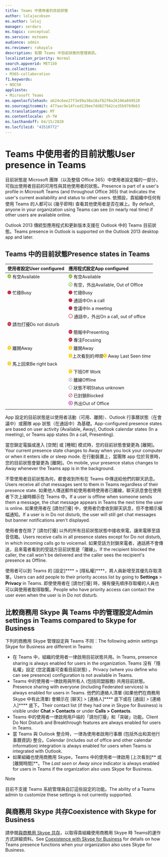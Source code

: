 ```yaml
---
title: Teams 中使用者的目前狀態
author: lolajacobsen
ms.author: lolaj
manager: serdars
ms.topic: conceptual
ms.service: msteams
audience: admin
ms.reviewer: rakayala
description: 有關 Teams 中目前狀態的管理資訊。
localization_priority: Normal
search.appverid: MET150
ms.collection:
- M365-collaboration
f1.keywords:
- NOCSH
appliesto:
- Microsoft Teams
ms.openlocfilehash: ab24c6ee27f3e99a30a18af82f0a26196a049528
ms.sourcegitcommit: 477aac9e14fced139ee7dd827942ce35b9769b63
ms.translationtype: MT
ms.contentlocale: zh-TW
ms.lasthandoff: 04/15/2020
ms.locfileid: "43510772"
---
```

# <a name="user-presence-in-teams"></a><span data-ttu-id="2a146-103">Teams 中使用者的目前狀態</span><span class="sxs-lookup"><span data-stu-id="2a146-103">User presence in Teams</span></span>

<span data-ttu-id="2a146-104">目前狀態是 Microsoft 團隊（以及整個 Office 365）中使用者設定檔的一部分，可指出使用者目前的可用性與其他使用者的狀態。</span><span class="sxs-lookup"><span data-stu-id="2a146-104">Presence is part of a user's profile in Microsoft Teams (and throughout Office 365) that indicates the user's current availability and status to other users.</span></span> <span data-ttu-id="2a146-105">依預設，貴組織中任何有使用 Teams 的人都可以 (幾乎即時) 查看其他使用者是否在線上。</span><span class="sxs-lookup"><span data-stu-id="2a146-105">By default, anyone in your organization using Teams can see (in nearly real time) if other users are available online.</span></span>

<span data-ttu-id="2a146-106">Outlook 2013 傳統型應用程式和更新版本支援在 Outlook 中的 Teams 目前狀態。</span><span class="sxs-lookup"><span data-stu-id="2a146-106">Teams presence in Outlook is supported on the Outlook 2013 desktop app and later.</span></span>

## <a name="presence-states-in-teams"></a><span data-ttu-id="2a146-107">Teams 中的目前狀態</span><span class="sxs-lookup"><span data-stu-id="2a146-107">Presence states in Teams</span></span>

|<span data-ttu-id="2a146-108">使用者設定</span><span class="sxs-lookup"><span data-stu-id="2a146-108">User configured</span></span>|<span data-ttu-id="2a146-109">應用程式設定</span><span class="sxs-lookup"><span data-stu-id="2a146-109">App configured</span></span>|
|:--- |:---|
| ![實心圓圈綠色核取記號，表示目前狀態為有空](media/Presence_Available.png) <span data-ttu-id="2a146-111">有空</span><span class="sxs-lookup"><span data-stu-id="2a146-111">Available</span></span>|![實心圓圈綠色核取記號，表示目前狀態為有空](media/Presence_Available.png) <span data-ttu-id="2a146-113">有空</span><span class="sxs-lookup"><span data-stu-id="2a146-113">Available</span></span>|
|| ![空心圓圈綠色核取記號，表示外出並有空](media/Presence_Available_OOF.png) <span data-ttu-id="2a146-115">有空，外出</span><span class="sxs-lookup"><span data-stu-id="2a146-115">Available, Out of Office</span></span> |
|  ![紅色實心圓圈，表示忙碌](media/Presence_Busy.png) <span data-ttu-id="2a146-117">忙碌</span><span class="sxs-lookup"><span data-stu-id="2a146-117">Busy</span></span> |  ![紅色實心圓圈，表示忙碌](media/Presence_Busy.png) <span data-ttu-id="2a146-119">忙碌</span><span class="sxs-lookup"><span data-stu-id="2a146-119">Busy</span></span>  |
|| ![紅色實心圓圈，表示通話中忙碌](media/Presence_Busy.png) <span data-ttu-id="2a146-121">通話中</span><span class="sxs-lookup"><span data-stu-id="2a146-121">On a call</span></span>|
|| ![紅色實心圓圈，表示會議中忙碌](media/Presence_Busy.png) <span data-ttu-id="2a146-123">會議中</span><span class="sxs-lookup"><span data-stu-id="2a146-123">In a meeting</span></span> |
|| ![紅色空心圓圈，表示忙碌](media/Presence_Busy_OOF.png) <span data-ttu-id="2a146-125">通話中，外出</span><span class="sxs-lookup"><span data-stu-id="2a146-125">On a call, out of office</span></span>|
|  ![紅色圓圈加白線，表示請勿打擾](media/Presence_DND.png) <span data-ttu-id="2a146-127">請勿打擾</span><span class="sxs-lookup"><span data-stu-id="2a146-127">Do not disturb</span></span> ||
|| ![紅色圓圈加白線，表示簡報中](media/Presence_DND.png) <span data-ttu-id="2a146-129">簡報中</span><span class="sxs-lookup"><span data-stu-id="2a146-129">Presenting</span></span>|
|| ![紅色圓圈加白線，表示專注](media/Presence_DND.png) <span data-ttu-id="2a146-131">專注</span><span class="sxs-lookup"><span data-stu-id="2a146-131">Focusing</span></span>|
| ![黃色時鐘圖示，表示離開](media/Presence_Away.png) <span data-ttu-id="2a146-133">離開</span><span class="sxs-lookup"><span data-stu-id="2a146-133">Away</span></span>| ![黃色時鐘圖示，表示離開](media/Presence_Away.png) <span data-ttu-id="2a146-135">離開</span><span class="sxs-lookup"><span data-stu-id="2a146-135">Away</span></span>|
|| <span data-ttu-id="2a146-136">![黃色時鐘圖示，表示離開](media/Presence_Away.png)上次看到的*時間*</span><span class="sxs-lookup"><span data-stu-id="2a146-136">![Yellow clock icon, indicates away](media/Presence_Away.png) Away Last Seen *time*</span></span>|
|![黃色時鐘圖示，表示離開，馬上回來](media/Presence_Away.png) <span data-ttu-id="2a146-138">馬上回來</span><span class="sxs-lookup"><span data-stu-id="2a146-138">Be right back</span></span>| |
|| ![黃色時鐘圖示，表示離開，下班](media/Presence_Away.png)  <span data-ttu-id="2a146-140">下班</span><span class="sxs-lookup"><span data-stu-id="2a146-140">Off Work</span></span>|
|| ![灰色圓圈帶 x，表示離線](media/Presence_Offline.png) <span data-ttu-id="2a146-142">離線</span><span class="sxs-lookup"><span data-stu-id="2a146-142">Offline</span></span> |
|| ![空心灰色圓圈，表示狀態不明](media/Presence_Unknown.png) <span data-ttu-id="2a146-144">狀態不明</span><span class="sxs-lookup"><span data-stu-id="2a146-144">Status unknown</span></span>|
||![空心紅色圓圈加對角斜線，表示已封鎖](media/Presence_Blocked.png) <span data-ttu-id="2a146-146">已封鎖</span><span class="sxs-lookup"><span data-stu-id="2a146-146">Blocked</span></span> |
|| ![紫色圓圈加箭號，表示外出](media/Presence_OOF.png) <span data-ttu-id="2a146-148">外出</span><span class="sxs-lookup"><span data-stu-id="2a146-148">Out of Office</span></span>|
|||

<span data-ttu-id="2a146-149">App 設定的目前狀態是以使用者活動（可用、離開）、Outlook 行事曆狀態（在會議中）或團隊 app 狀態（在通話中）為基礎。</span><span class="sxs-lookup"><span data-stu-id="2a146-149">App-configured presence states are based on user activity (Available, Away), Outlook calendar states (In a meeting), or Teams app states (In a call, Presenting).</span></span>

<span data-ttu-id="2a146-150">當您鎖定電腦或進入 [空閒] 或 [睡眠] 模式時，您的目前狀態會變更為 [離開]。</span><span class="sxs-lookup"><span data-stu-id="2a146-150">Your current presence state changes to Away when you lock your computer or when it enters idle or sleep mode.</span></span> <span data-ttu-id="2a146-151">在行動裝置上，當團隊 app 位於背景時，您的目前狀態會變更為 [離開]。</span><span class="sxs-lookup"><span data-stu-id="2a146-151">On mobile, your presence status changes to Away whenever the Teams app is in the background.</span></span>

<span data-ttu-id="2a146-152">不管使用者目前狀態為何，都會收到所有在 Teams 中傳送給他們的聊天訊息。</span><span class="sxs-lookup"><span data-stu-id="2a146-152">Users receive all chat messages sent to them in Teams regardless of their presence state.</span></span> <span data-ttu-id="2a146-153">如果他人傳送郵件給使用者時使用者已離線，聊天訊息會在使用者下次上線時顯示在 Teams 中。</span><span class="sxs-lookup"><span data-stu-id="2a146-153">If a user is offline when someone sends them a message, the chat message appears in Teams the next time the user is online.</span></span> <span data-ttu-id="2a146-154">如果使用者在 [請勿打擾] 中，使用者仍會收到聊天訊息，但不會顯示橫幅通知。</span><span class="sxs-lookup"><span data-stu-id="2a146-154">If a user is in Do not disturb, the user will still get chat messages but banner notifications aren't displayed.</span></span>

<span data-ttu-id="2a146-155">使用者會在除了 [請勿打擾] 以外的所有目前狀態狀態中接收來電，讓來電移至語音信箱。</span><span class="sxs-lookup"><span data-stu-id="2a146-155">Users receive calls in all presence states except for Do not disturb, in which incoming calls go to voicemail.</span></span> <span data-ttu-id="2a146-156">如果受話方封鎖來電者，通話將不會傳送，且來電者看到的受話方目前狀態是「離線」。</span><span class="sxs-lookup"><span data-stu-id="2a146-156">If the recipient blocked the caller, the call won't be delivered and the caller sees the recipient's presence as Offline.</span></span>

<span data-ttu-id="2a146-157">使用者可以到 Teams 的 [設定]\*\*\*\*  >  [隱私權]\*\*\*\*，將人員新增至其優先存取清單。</span><span class="sxs-lookup"><span data-stu-id="2a146-157">Users can add people to their priority access list by going to **Settings** > **Privacy** in Teams.</span></span> <span data-ttu-id="2a146-158">即使使用者在 [請勿打擾] 時，擁有優先順序存取權的人員也可以與使用者取得聯繫。</span><span class="sxs-lookup"><span data-stu-id="2a146-158">People who have priority access can contact the user even when the user is in Do not disturb.</span></span>

## <a name="admin-settings-in-teams-compared-to-skype-for-business"></a><span data-ttu-id="2a146-159">比較商務用 Skype 與 Teams 中的管理設定</span><span class="sxs-lookup"><span data-stu-id="2a146-159">Admin settings in Teams compared to Skype for Business</span></span>

<span data-ttu-id="2a146-160">下列的商務用 Skype 管理設定與 Teams 不同：</span><span class="sxs-lookup"><span data-stu-id="2a146-160">The following admin settings Skype for Business are different in Teams:</span></span>

- <span data-ttu-id="2a146-161">在 Teams 中，組織的使用者一律啟用目前狀態共用。</span><span class="sxs-lookup"><span data-stu-id="2a146-161">In Teams, presence sharing is always enabled for users in the organization.</span></span> <span data-ttu-id="2a146-162">Teams 沒有「隱私權」設定 (您定義誰可查看目前狀態) 。</span><span class="sxs-lookup"><span data-stu-id="2a146-162">Privacy (where you define who can see presence) configuration is not available in Teams.</span></span>
- <span data-ttu-id="2a146-163">Teams 中的使用者一律啟用與所有人 (包括同盟服務) 共用目前狀態。</span><span class="sxs-lookup"><span data-stu-id="2a146-163">Presence sharing with everyone (including Federated services) is always enabled for users in Teams.</span></span> <span data-ttu-id="2a146-164">他們的連絡人清單 (如果他們在商務用 Skype 中有此清單) 會顯示在 [聊天] > [連絡人]\*\*\*\* 底下或在 [通話] > [連絡人]\*\*\*\* 底下。</span><span class="sxs-lookup"><span data-stu-id="2a146-164">Their contact list (if they had one in Skype for Business) is visible under **Chat > Contacts** or under **Calls > Contacts**.</span></span>
- <span data-ttu-id="2a146-165">Teams 中的使用者一律啟用用戶端的「請勿打擾」和「突破」功能。</span><span class="sxs-lookup"><span data-stu-id="2a146-165">Client Do Not Disturb and Breakthrough features are always enabled for users in Teams.</span></span>
- <span data-ttu-id="2a146-166">當 Teams 與 Outlook 整合時，一律為使用者啟用行事曆 (包括外出和其他行事曆資訊) 整合。</span><span class="sxs-lookup"><span data-stu-id="2a146-166">Calendar (includes out of office and other calendar information) integration  is always enabled for users when Teams is integrated with Outlook.</span></span>
- <span data-ttu-id="2a146-167">如果組織也使用商務用 Skype，Teams 中的使用者一律啟用 [上次看到]\*\* 或 [離開時間]\*\*。</span><span class="sxs-lookup"><span data-stu-id="2a146-167">The *Last seen* or *Away since*  indicator is always enabled for users in Teams if the organization also uses Skype for Business.</span></span>

> [!NOTE]
> <span data-ttu-id="2a146-168">目前不支援 Teams 系統管理員自訂這些設定的功能。</span><span class="sxs-lookup"><span data-stu-id="2a146-168">The ability of a Teams admin to customize these settings is not currently supported.</span></span>

## <a name="coexistence-with-skype-for-business"></a><span data-ttu-id="2a146-169">與商務用 Skype 共存</span><span class="sxs-lookup"><span data-stu-id="2a146-169">Coexistence with Skype for Business</span></span>

<span data-ttu-id="2a146-170">請參閱[與商務用 Skype 共存](coexistence-chat-calls-presence.md)，以取得貴組織使用商務用 Skype 時 Teams的運作方式詳細資料。</span><span class="sxs-lookup"><span data-stu-id="2a146-170">See [Coexistence with Skype for Business](coexistence-chat-calls-presence.md) for details on how Teams presence functions when your organization also uses  Skype for Business.</span></span>
